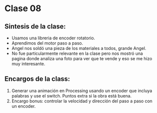 # Clase 08
## Sintesis de la clase:
- Usamos una libreria de encoder rotatorio.
- Aprendimos del motor paso a paso.
- Angel nos soldó una pieza de los materiales a todos, grande Angel.
- No fue particularmente relevante en la clase pero nos mostró una pagina donde analiza una foto para ver que te vende y eso se me hizo muy interesante.

## Encargos de la class:
1. Generar una animación en Processing usando un encoder que incluya palabras y use el switch.
   Puntos extra si la obra está buena.
2. Encargo bonus: controlar la velocidad y dirección del paso a paso con un encoder.
